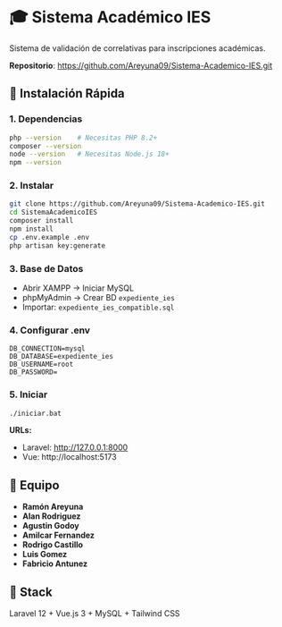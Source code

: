 # 🎓 Sistema Académico IES

Sistema de validación de correlativas para inscripciones académicas.

**Repositorio**: https://github.com/Areyuna09/Sistema-Academico-IES.git

## 🚀 Instalación Rápida

### 1. Dependencias

```bash
php --version    # Necesitas PHP 8.2+
composer --version
node --version   # Necesitas Node.js 18+
npm --version
```

### 2. Instalar

```bash
git clone https://github.com/Areyuna09/Sistema-Academico-IES.git
cd SistemaAcademicoIES
composer install
npm install
cp .env.example .env
php artisan key:generate
```

### 3. Base de Datos

-   Abrir XAMPP → Iniciar MySQL
-   phpMyAdmin → Crear BD `expediente_ies`
-   Importar: `expediente_ies_compatible.sql`

### 4. Configurar .env

```env
DB_CONNECTION=mysql
DB_DATABASE=expediente_ies
DB_USERNAME=root
DB_PASSWORD=
```

### 5. Iniciar

```bash
./iniciar.bat
```

**URLs:**

-   Laravel: http://127.0.0.1:8000
-   Vue: http://localhost:5173

## 👥 Equipo

-   **Ramón Areyuna**
-   **Alan Rodriguez**
-   **Agustin Godoy**
-   **Amilcar Fernandez**
-   **Rodrigo Castillo**
-   **Luis Gomez**
-   **Fabricio Antunez**

## 🔧 Stack

Laravel 12 + Vue.js 3 + MySQL + Tailwind CSS
